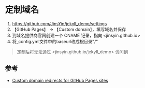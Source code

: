 # 定制域名

1. <https://github.com/JinsYin/jekyll_demo/settings>
2. 【GitHub Pages】 -> 【Custom domain】，填写域名并保存
3. 到域名提供商官网创建一个 CNAME 记录，指向 <jinsyin.github.io>
4. 将_config.yml文件中的baseurl改成根目录"/"

> 定制后将无法通过 <jinsyin.github.io/jekyll_demo> 访问到

## 参考

* [Custom domain redirects for GitHub Pages sites](https://help.github.com/en/articles/custom-domain-redirects-for-github-pages-sites)